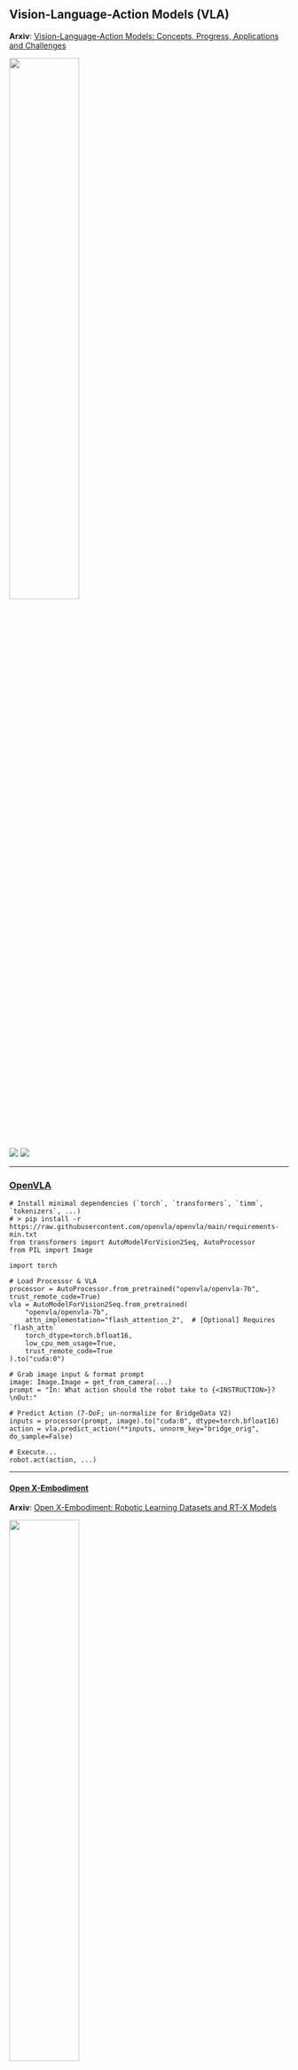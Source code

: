 
## Vision-Language-Action Models (VLA)

**Arxiv**: [Vision-Language-Action Models: Concepts, Progress, Applications and Challenges](https://arxiv.org/html/2505.04769v1)<br>
<p><img width="50%" height="50%" src="https://arxiv.org/html/2505.04769v1/x1.png"></p>

![](https://arxiv.org/html/2505.04769v1/x3.png)
![](https://arxiv.org/html/2505.04769v1/x4.png)

---
### [OpenVLA](https://github.com/openvla/openvla)

```
# Install minimal dependencies (`torch`, `transformers`, `timm`, `tokenizers`, ...)
# > pip install -r https://raw.githubusercontent.com/openvla/openvla/main/requirements-min.txt
from transformers import AutoModelForVision2Seq, AutoProcessor
from PIL import Image

import torch

# Load Processor & VLA
processor = AutoProcessor.from_pretrained("openvla/openvla-7b", trust_remote_code=True)
vla = AutoModelForVision2Seq.from_pretrained(
    "openvla/openvla-7b", 
    attn_implementation="flash_attention_2",  # [Optional] Requires `flash_attn`
    torch_dtype=torch.bfloat16, 
    low_cpu_mem_usage=True, 
    trust_remote_code=True
).to("cuda:0")

# Grab image input & format prompt
image: Image.Image = get_from_camera(...)
prompt = "In: What action should the robot take to {<INSTRUCTION>}?\nOut:"

# Predict Action (7-DoF; un-normalize for BridgeData V2)
inputs = processor(prompt, image).to("cuda:0", dtype=torch.bfloat16)
action = vla.predict_action(**inputs, unnorm_key="bridge_orig", do_sample=False)

# Execute...
robot.act(action, ...)
```

---
#### [Open X-Embodiment](https://github.com/google-deepmind/open_x_embodiment)
**Arxiv**: [Open X-Embodiment: Robotic Learning Datasets and RT-X Models](https://arxiv.org/html/2310.08864v9)<br>

<p><img width="50%" height="50%" src="https://github.com/google-deepmind/open_x_embodiment/raw/main/imgs/teaser.png"></p>

---
#### [Robotics Transformer (RT-1)](https://research.google/blog/rt-1-robotics-transformer-for-real-world-control-at-scale/)
![](https://blogger.googleusercontent.com/img/b/R29vZ2xl/AVvXsEj11ho9tm4Td7ByTigAgDxFWsxbsZ6tQsAng3AtwuufHRuoLaLOV9YN7FUMyyAhefzuFOVCrbwTLsEaRYidOOToS__KRrotot-6aBxTliZxYz-B2jiJG-4myq5NB3vRKaY86nr5y1-13dBv_H_XyfnDijphCM3UBalczim0PeGJ63Z0Ok6k9zvKQ2D55A/s16000/image1.png)

